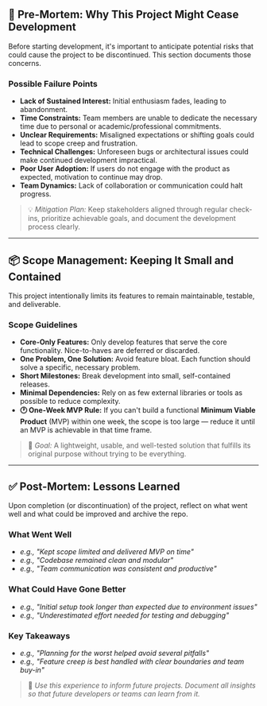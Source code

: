 ## 🛑 Pre-Mortem: Why This Project Might Cease Development

Before starting development, it's important to anticipate potential risks that could cause the project to be discontinued. This section documents those concerns.

### Possible Failure Points

- **Lack of Sustained Interest:** Initial enthusiasm fades, leading to abandonment.
- **Time Constraints:** Team members are unable to dedicate the necessary time due to personal or academic/professional commitments.
- **Unclear Requirements:** Misaligned expectations or shifting goals could lead to scope creep and frustration.
- **Technical Challenges:** Unforeseen bugs or architectural issues could make continued development impractical.
- **Poor User Adoption:** If users do not engage with the product as expected, motivation to continue may drop.
- **Team Dynamics:** Lack of collaboration or communication could halt progress.

> 💡 *Mitigation Plan:* Keep stakeholders aligned through regular check-ins, prioritize achievable goals, and document the development process clearly.

---

## 📦 Scope Management: Keeping It Small and Contained

This project intentionally limits its features to remain maintainable, testable, and deliverable.

### Scope Guidelines

- **Core-Only Features:** Only develop features that serve the core functionality. Nice-to-haves are deferred or discarded.
- **One Problem, One Solution:** Avoid feature bloat. Each function should solve a specific, necessary problem.
- **Short Milestones:** Break development into small, self-contained releases.
- **Minimal Dependencies:** Rely on as few external libraries or tools as possible to reduce complexity.
- **🕐 One-Week MVP Rule:** If you can't build a functional **Minimum Viable Product** (MVP) within one week, the scope is too large — reduce it until an MVP is achievable in that time frame.

> 🎯 *Goal:* A lightweight, usable, and well-tested solution that fulfills its original purpose without trying to be everything.

---

## ✅ Post-Mortem: Lessons Learned

Upon completion (or discontinuation) of the project, reflect on what went well and what could be improved and archive the repo.

### What Went Well

- _e.g., "Kept scope limited and delivered MVP on time"_
- _e.g., "Codebase remained clean and modular"_
- _e.g., "Team communication was consistent and productive"_

### What Could Have Gone Better

- _e.g., "Initial setup took longer than expected due to environment issues"_
- _e.g., "Underestimated effort needed for testing and debugging"_

### Key Takeaways

- _e.g., "Planning for the worst helped avoid several pitfalls"_
- _e.g., "Feature creep is best handled with clear boundaries and team buy-in"_

> 📘 *Use this experience to inform future projects. Document all insights so that future developers or teams can learn from it.*
